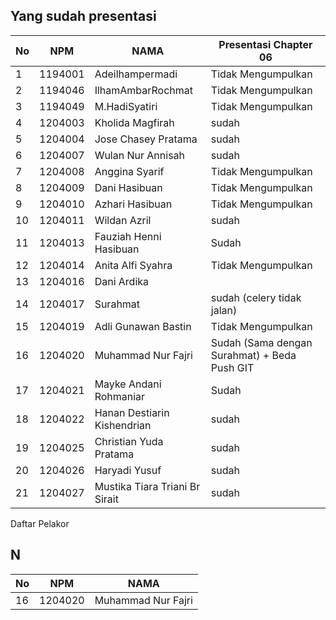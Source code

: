 
## Yang sudah presentasi


| No | NPM | NAMA | Presentasi Chapter 06 |
| -------- | -------- |-------- |-------- |
| 1 | 1194001 | Adeilhampermadi |Tidak Mengumpulkan |
| 2 | 1194046 | IlhamAmbarRochmat |Tidak Mengumpulkan |
| 3 | 1194049 | M.HadiSyatiri |Tidak Mengumpulkan |
| 4 | 1204003 | Kholida Magfirah  |sudah|
| 5 | 1204004 | Jose Chasey Pratama |sudah|
| 6 | 1204007 | Wulan Nur Annisah  |sudah|
| 7 | 1204008 | Anggina Syarif  |Tidak Mengumpulkan |
| 8 | 1204009 | Dani Hasibuan |Tidak Mengumpulkan |
| 9 | 1204010 | Azhari Hasibuan |Tidak Mengumpulkan |
| 10 | 1204011 | Wildan Azril |sudah|
| 11 | 1204013 | Fauziah Henni Hasibuan | Sudah|
| 12 | 1204014 | Anita Alfi Syahra | Tidak Mengumpulkan |
| 13 | 1204016 | Dani Ardika  ||
| 14 | 1204017 | Surahmat   |sudah (celery tidak jalan)|
| 15 | 1204019 | Adli Gunawan Bastin  |Tidak Mengumpulkan |
| 16 | 1204020 | Muhammad Nur Fajri  |Sudah (Sama dengan Surahmat) + Beda Push GIT|
| 17 | 1204021 | Mayke Andani Rohmaniar  |Sudah|
| 18 | 1204022 | Hanan Destiarin Kishendrian  |sudah|
| 19 | 1204025 | Christian Yuda Pratama  |sudah|
| 20 | 1204026 | Haryadi Yusuf  |sudah|
| 21 | 1204027 | Mustika Tiara Triani Br Sirait  |sudah|

Daftar Pelakor 


## N
| No | NPM | NAMA |
| -------- | -------- |-------- |
| 16 | 1204020 | Muhammad Nur Fajri |












